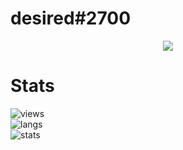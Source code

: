# desired#2700
<p align="center">
  <a href="https://github.com/welovedesired">
    <img src="https://discord.c99.nl/widget/theme-4/506489879887085568.png"/>
     </a>
</p>

# Stats
![views](https://komarev.com/ghpvc/?username=weloveproxy&color=lightgrey) <br>
![langs](https://github-readme-stats.vercel.app/api/top-langs/?username=welovedesired&layout=compact&theme=dark) </br>
![stats](https://github-readme-stats.vercel.app/api?username=welovedesired&show_icons=true&theme=dark)
